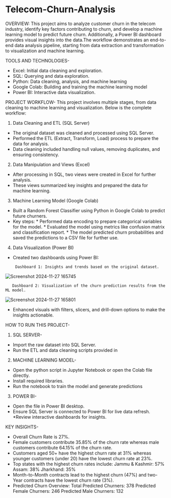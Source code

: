 # Telecom-Churn-Analysis
OVERVIEW:
This project aims to analyze customer churn in the telecom industry, identify key factors contributing to churn, and develop a machine learning model to predict future churn. Additionally, a Power BI dashboard provides visual insights into the data.The workflow demonstrates an end-to-end data analysis pipeline, starting from data extraction and transformation to visualization and machine learning.

TOOLS AND TECHNOLOGIES-
* Excel: Initial data cleaning and exploration.
* SQL: Querying and data exploration.
* Python: Data cleaning, analysis, and machine learning
* Google Colab: Building and training the machine learning model
* Power BI: Interactive data visualization.

PROJECT WORKFLOW-
This project involves multiple stages, from data cleaning to machine learning and visualization. Below is the complete workflow:
1. Data Cleaning and ETL (SQL Server)
* The original dataset was cleaned and processed using SQL Server.
* Performed the ETL (Extract, Transform, Load) process to prepare the data for analysis.
* Data cleaning included handling null values, removing duplicates, and ensuring consistency.
2. Data Manipulation and Views (Excel)
* After processing in SQL, two views were created in Excel for further analysis.
* These views summarized key insights and prepared the data for machine learning.
3. Machine Learning Model (Google Colab)
* Built a Random Forest Classifier using Python in Google Colab to predict future churners.
* Key steps:
           * Performed data encoding to prepare categorical variables for the model.
           * Evaluated the model using metrics like confusion matrix and classification report.
           * The model predicted churn probabilities and saved the predictions to a CSV file for further use.
4. Data Visualization (Power BI)
* Created two dashboards using Power BI:
  
       Dashboard 1: Insights and trends based on the original dataset.
![Screenshot 2024-11-27 165745](https://github.com/user-attachments/assets/5ebd8480-2346-49fa-9d78-c20490e21f98)


       Dashboard 2: Visualization of the churn prediction results from the ML model.
![Screenshot 2024-11-27 165801](https://github.com/user-attachments/assets/faae5249-a7c9-4761-ad42-1a4292034755)
* Enhanced visuals with filters, slicers, and drill-down options to make the insights actionable.

HOW TO RUN THIS PROJECT-
1. SQL SERVER-
  * Import the raw dataset into SQL Server.
  * Run the ETL and data cleaning scripts provided in
2. MACHINE LEARNING MODEL-
  * Open the python script in Jupyter Notebook or open the Colab file directly.
  * Install required libraries.
  * Run the notebook to train the model and generate predictions
3. POWER BI-
  * Open the file in Power BI desktop.
  * Ensure SQL Server is connected to Power BI for live data refresh.
  *Review interactive dashboards for insights.

KEY INSIGHTS- 
 * Overall Churn Rate is 27%.
 * Female customers contribute 35.85% of the churn rate whereas male customers contribute 64.15% of the churn rate.
 * Customers aged 50+ have the highest churn rate at 31% whereas younger customers (under 20) have the lowest churn rate at 23%.
 * Top states with the highest churn rates include:
       Jammu & Kashmir: 57%
       Assam: 38%
       Jharkhand: 35%
 * Month-to-Month contracts lead to the highest churn (47%) and two-Year contracts have the lowest churn rate (3%).
 * Predicted Churn Overview:
        Total Predicted Churners: 378
        Predicted Female Churners: 246
        Predicted Male Churners: 132

  
